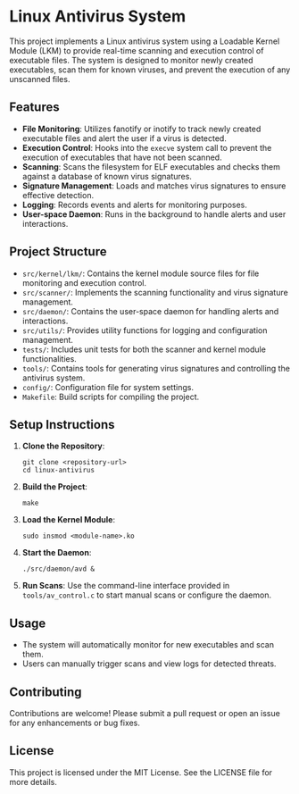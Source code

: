 # Linux Antivirus System

This project implements a Linux antivirus system using a Loadable Kernel Module (LKM) to provide real-time scanning and execution control of executable files. The system is designed to monitor newly created executables, scan them for known viruses, and prevent the execution of any unscanned files.

## Features

- **File Monitoring**: Utilizes fanotify or inotify to track newly created executable files and alert the user if a virus is detected.
- **Execution Control**: Hooks into the `execve` system call to prevent the execution of executables that have not been scanned.
- **Scanning**: Scans the filesystem for ELF executables and checks them against a database of known virus signatures.
- **Signature Management**: Loads and matches virus signatures to ensure effective detection.
- **Logging**: Records events and alerts for monitoring purposes.
- **User-space Daemon**: Runs in the background to handle alerts and user interactions.

## Project Structure

- `src/kernel/lkm/`: Contains the kernel module source files for file monitoring and execution control.
- `src/scanner/`: Implements the scanning functionality and virus signature management.
- `src/daemon/`: Contains the user-space daemon for handling alerts and interactions.
- `src/utils/`: Provides utility functions for logging and configuration management.
- `tests/`: Includes unit tests for both the scanner and kernel module functionalities.
- `tools/`: Contains tools for generating virus signatures and controlling the antivirus system.
- `config/`: Configuration file for system settings.
- `Makefile`: Build scripts for compiling the project.

## Setup Instructions

1. **Clone the Repository**: 
   ```
   git clone <repository-url>
   cd linux-antivirus
   ```

2. **Build the Project**: 
   ```
   make
   ```

3. **Load the Kernel Module**: 
   ```
   sudo insmod <module-name>.ko
   ```

4. **Start the Daemon**: 
   ```
   ./src/daemon/avd &
   ```

5. **Run Scans**: 
   Use the command-line interface provided in `tools/av_control.c` to start manual scans or configure the daemon.

## Usage

- The system will automatically monitor for new executables and scan them.
- Users can manually trigger scans and view logs for detected threats.

## Contributing

Contributions are welcome! Please submit a pull request or open an issue for any enhancements or bug fixes.

## License

This project is licensed under the MIT License. See the LICENSE file for more details.